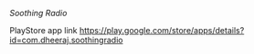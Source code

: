 *Soothing Radio*

PlayStore app link     https://play.google.com/store/apps/details?id=com.dheeraj.soothingradio
